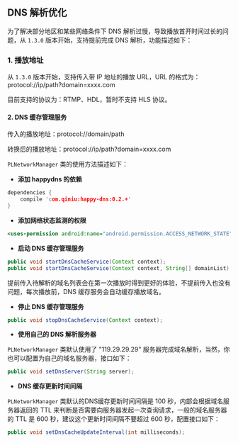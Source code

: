 ## DNS 解析优化
为了解决部分地区和某些网络条件下 DNS 解析过慢，导致播放首开时间过长的问题，从 `1.3.0` 版本开始，支持提前完成 DNS 解析，功能描述如下：

### 1. 播放地址

从 `1.3.0` 版本开始，支持传入带 IP 地址的播放 URL，URL 的格式为：protocol://ip/path?domain=xxxx.com

目前支持的协议为：RTMP、HDL，暂时不支持 HLS 协议。

#### 2. DNS 缓存管理服务

传入的播放地址：protocol://domain/path

转换后的播放地址：protocol://ip/path?domain=xxxx.com

`PLNetworkManager` 类的使用方法描述如下：

- **添加 happydns 的依赖**

```c
dependencies {
    compile 'com.qiniu:happy-dns:0.2.+'
}
```

- **添加网络状态监测的权限**

```xml
<uses-permission android:name="android.permission.ACCESS_NETWORK_STATE"/>
```

- **启动 DNS 缓存管理服务**

``` java
public void startDnsCacheService(Context context);
public void startDnsCacheService(Context context, String[] domainList);
```

提前传入待解析的域名列表会在第一次播放时得到更好的体验，不提前传入也没有问题，每次播放前，DNS 缓存服务会自动缓存播放域名。

- **停止 DNS 缓存管理服务**

``` java
public void stopDnsCacheService(Context context);
```

- **使用自己的 DNS 解析服务器**

`PLNetworkManager` 类默认使用了 "119.29.29.29" 服务器完成域名解析，当然，你也可以配置为自己的域名服务器，接口如下：

``` java
public void setDnsServer(String server);
```

- **DNS 缓存更新时间间隔**

`PLNetworkManager` 类默认的DNS缓存更新时间间隔是 100 秒，内部会根据域名服务器返回的 TTL 来判断是否需要向服务器发起一次查询请求，一般的域名服务器的 TTL 是 600 秒，建议这个更新时间间隔不要超过 600 秒，配置接口如下：

``` java
public void setDnsCacheUpdateInterval(int milliseconds);
```
